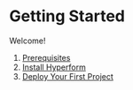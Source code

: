 # Getting Started

Welcome!


1. [Prerequisites](./prerequisites.md)
2. [Install Hyperform](./install.md)
3. [Deploy Your First Project](./first_project.md)
